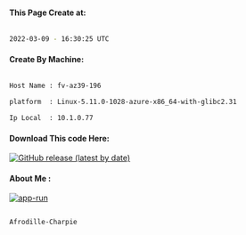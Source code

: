 
   
#### This Page Create at:

```bash

2022-03-09 - 16:30:25 UTC

```

#### Create By Machine:

```bash

Host Name : fv-az39-196

platform  : Linux-5.11.0-1028-azure-x86_64-with-glibc2.31

Ip Local  : 10.1.0.77

```
#### Download This code Here:

[![GitHub release (latest by date)](https://img.shields.io/github/v/release/Afrodille-Charpie/App-Run-1?style=for-the-badge&label=Download)](https://github.com/Afrodille-Charpie/App-Run-1/releases) 

</p> 

#### About Me :

[![app-run](https://github.com/Afrodille-Charpie/App-Run-1/actions/workflows/app-run.yml/badge.svg)](https://github.com/Afrodille-Charpie/App-Run-1/actions/workflows/app-run.yml)

```bash

Afrodille-Charpie

```

